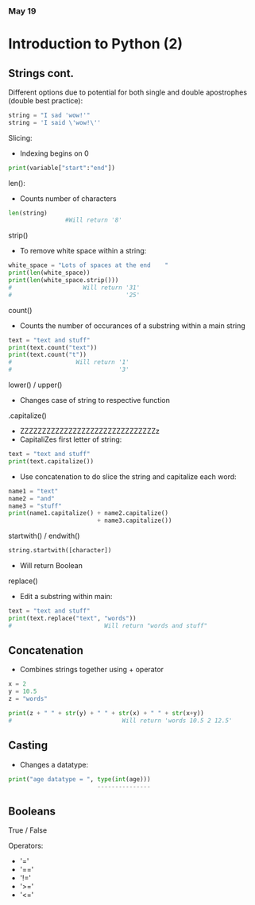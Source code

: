 ### May 19
# Introduction to Python (2)

## Strings cont.

Different options due to potential for both single and double apostrophes (double best practice):

```Python
string = "I sad 'wow!'"
string = 'I said \'wow!\''
```

Slicing:
- Indexing begins on 0

```Python
print(variable["start":"end"])
```

len():
- Counts number of characters

```Python
len(string)
                #Will return '8'
```

strip()
- To remove white space within a string:

```Python
white_space = "Lots of spaces at the end    "
print(len(white_space))
print(len(white_space.strip()))
#                    Will return '31'
#                                '25'
```

count()
- Counts the number of occurances of a substring within a main string

```Python
text = "text and stuff"
print(text.count("text"))
print(text.count("t"))
#                  Will return '1'
#                              '3'
```

lower() / upper()
- Changes case of string to respective function


.capitalize()
- ZZZZZZZZZZZZZZZZZZZZZZZZZZZZZZZz
- CapitaliZes first letter of string:

```Python
text = "text and stuff"
print(text.capitalize())
```

- Use concatenation to do slice the string and capitalize each word:

```Python
name1 = "text"
name2 = "and"
name3 = "stuff"
print(name1.capitalize() + name2.capitalize()
                         + name3.capitalize())
```

startwith() / endwith()
```Python
string.startwith([character])
```
- Will return Boolean


 replace()
- Edit a substring within main:

```Python
text = "text and stuff"
print(text.replace("text", "words"))
#                          Will return "words and stuff"
```

## Concatenation

- Combines strings together using + operator

```Python
x = 2
y = 10.5
z = "words"

print(z + " " + str(y) + " " + str(x) + " " + str(x+y))
#                               Will return 'words 10.5 2 12.5'
```

## Casting

- Changes a datatype:

```Python
print("age datatype = ", type(int(age)))
                         ---------------
```

## Booleans

True / False

Operators:

- '='
- '=='
- '!='
- '>='
- '<='

